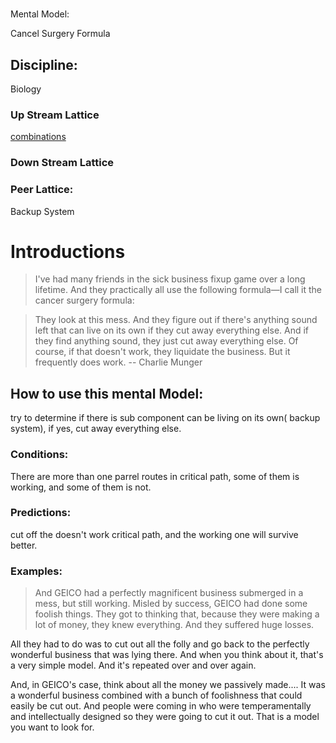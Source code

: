 #
Mental Model:

Cancel Surgery Formula

## Discipline:

Biology

### Up Stream Lattice

[combinations](combinations.md)

### Down Stream Lattice


### Peer Lattice:

Backup System

# Introductions

> I've had many friends in the sick business fixup game over a long lifetime. And they practically all use the following formula—I call it the cancer surgery formula:

> They look at this mess. And they figure out if there's anything sound left that can live on its own if they cut away everything else. And if they find anything sound, they just cut away everything else. Of course, if that doesn't work, they liquidate the business. But it frequently does work. -- Charlie Munger


## How to use this mental Model:

try to determine if there is sub component can be living on its own( backup system), if yes, cut away everything else.



### Conditions:

There are more than one parrel routes in critical path, some of them is working, and some of them is not.

### Predictions:

cut off the doesn't work critical path, and the working one will survive better.

### Examples:


> And GEICO had a perfectly magnificent business submerged in a mess, but still working. Misled by success, GEICO had done some foolish things. They got to thinking that, because they were making a lot of money, they knew everything. And they suffered huge losses.

All they had to do was to cut out all the folly and go back to the perfectly wonderful business that was lying there. And when you think about it, that's a very simple model. And it's repeated over and over again.

And, in GEICO's case, think about all the money we passively made.... It was a wonderful business combined with a bunch of foolishness that could easily be cut out. And people were coming in who were temperamentally and intellectually designed so they were going to cut it out. That is a model you want to look for.










